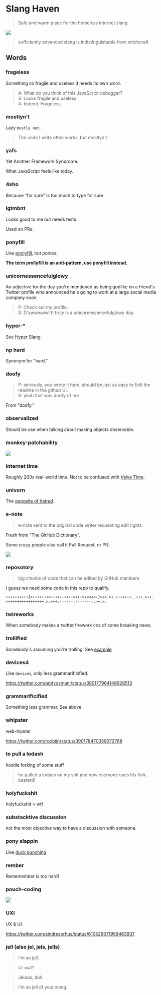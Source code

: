 # Slang Haven

> Safe and warm place for the homeless internet slang

![](slang-haven.jpg)

> sufficiently advanced slang is indistinguishable from witchcraft


## Words


### frageless

Something so fragile and useless it needs its own word.

> A: What do you think of this JavaScript debugger?<br>
> S: Looks fragile and useless.<br>
> A: Indeed. Frageless.


### mostlyn't

Lazy `mostly not`.

> The code I write often works, but mostlyn't.


### yafs

Yet Another Framework Syndrome.

What JavaScript feels like today.


### 4sho

Because "for sure" is too much to type for sure.


### lgtmbnt

Looks good to me but needs tests.

Used on PRs.


### ponyfill

Like [prollyfill](http://prollyfill.org), but ponies.

**The term prollyfill is an anti-pattern, use ponyfill instead.**


### unicornessencefulglowy

An adjective for the day you're mentioned as being godlike on a friend's Twitter profile
who announced he's going to work at a large social media company soon.

> P: Check out my profile.<br>
> S: D'awwwww! It truly is a unicornessencefulglowy day.


### hyper-*

See [Hyper Slang](https://github.com/btford/hyper-slang-haven)


### np hard

Synonym for "hard."


### doofy

> P: seriously, you wrote it here, should be just as easy to Edit the readme in the github UI.  
> B: yeah that was doofy of me

From "doofy."


### observalized

Should be use when talking about making objects observable.


### monkey-patchability 

![](http://i126.photobucket.com/albums/p87/shakyjake66/monkey-1.jpg)


### internet time

Roughly 200x real-world time. Not to be confused with [Valve Time](https://developer.valvesoftware.com/wiki/Valve_Time).


### univorn

The [opposite of hatred](https://www.youtube.com/watch?v=TYlQt36ebNE).


### e-note

> e-note sent to the original code writer requesting edit rights

Fresh from "The GitHub Dictionary".

Some crazy people also call it Pull Request, or PR.

![](https://i.cloudup.com/YTMd2VkRWl-2000x2000.jpeg)


### reposotory

> big chunks of code that can be edited by GitHub members

I guess we need some code in this repo to qualify.

```brainfuck
++++++++++[>+++++++>++++++++++>+++>+<<<<-]>++.>+.+++++++..+++.>++.<<+++++++++++++++.>.+++.------.--------.>+.>.
```


### twireworks

When somebody makes a twitter firework coz of some breaking news.


### trollified

Somebody's assuming you're trolling. See [example](https://twitter.com/sindresorhus/status/388282714396164096)


### devices4

Like `devices`, only less grammarificified.

https://twitter.com/addyosmani/status/390177964148928513


### grammarificified

Something less grammar. See above.


### whipster

web-hipster

https://twitter.com/roobijn/status/390178470359072768

### to pull a lodash

hostile forking of some stuff

> he pulled a lodash on my shit and now everyone uses his fork. bastard!

### holyfuckshit

holyfuckshit > wtf

### substacktive discussion

not the most objective way to have a discussion with someone.

### pony slappin

Like [duck punching](http://en.wikipedia.org/wiki/Monkey_patch)

### rember

Rememember is too hard!

### pouch-coding

![](http://familyguy.eg-w.com/wp-content/uploads/2008/07/familyguy_vol_2_kangaroo1-300x200.jpg)

### UXI

UX & UI.

https://twitter.com/sindresorhus/status/610529371959463937

### jell (also jel, jels, jells)

> I'm so jell.

> Ur wat?

> Jelous, duh.

> I'm so jell of your slang.
